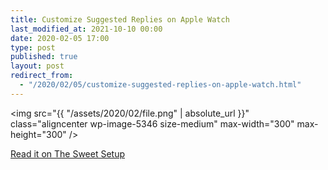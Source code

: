 ```yaml
---
title: Customize Suggested Replies on Apple Watch
last_modified_at: 2021-10-10 00:00
date: 2020-02-05 17:00
type: post
published: true
layout: post
redirect_from:
  - "/2020/02/05/customize-suggested-replies-on-apple-watch.html"
---
```

<img src="{{ "/assets/2020/02/file.png" | absolute_url }}" class="aligncenter wp-image-5346 size-medium" max-width="300" max-height="300" />  

<!--more-->

<a href="https://thesweetsetup.com/customize-suggested-replies-on-apple-watch/">Read it on The Sweet Setup</a>  
